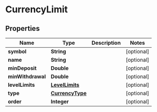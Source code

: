 # CurrencyLimit

## Properties
Name | Type | Description | Notes
------------ | ------------- | ------------- | -------------
**symbol** | **String** |  |  [optional]
**name** | **String** |  |  [optional]
**minDeposit** | **Double** |  |  [optional]
**minWithdrawal** | **Double** |  |  [optional]
**levelLimits** | [**LevelLimits**](LevelLimits.md) |  |  [optional]
**type** | [**CurrencyType**](CurrencyType.md) |  |  [optional]
**order** | **Integer** |  |  [optional]
